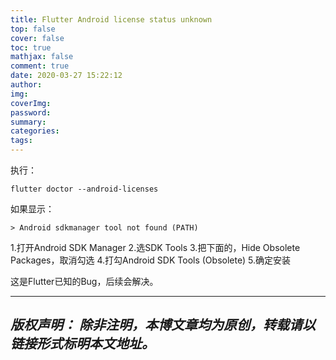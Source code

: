 ```yaml
---
title: Flutter Android license status unknown
top: false
cover: false
toc: true
mathjax: false
comment: true
date: 2020-03-27 15:22:12
author:
img:
coverImg:
password:
summary:
categories:
tags:
---
```

执行：
```
flutter doctor --android-licenses
```
如果显示：
```
> Android sdkmanager tool not found (PATH)
```
1.打开Android SDK Manager
2.选SDK Tools
3.把下面的，Hide Obsolete Packages，取消勾选
4.打勾Android SDK Tools (Obsolete)
5.确定安装

这是Flutter已知的Bug，后续会解决。

---
*版权声明：*
*除非注明，本博文章均为原创，转载请以链接形式标明本文地址。*
---